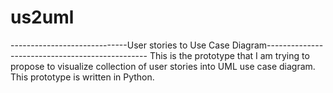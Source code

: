 # us2uml
-----------------------------User stories to Use Case Diagram------------------------------------------------
This is the prototype that I am trying to propose to visualize collection of user stories into UML use case diagram. This prototype is written in Python.  
